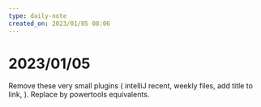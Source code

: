 ```yaml
---
type: daily-note
created_on: 2023/01/05 08:06
---
```

    
# 2023/01/05

Remove these very small plugins (
    intelliJ recent,
    weekly files,
    add title to link,
    ).
Replace by powertools equivalents.
